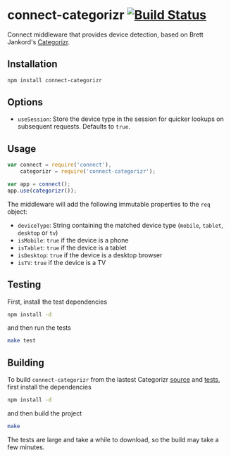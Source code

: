 # connect-categorizr [![Build Status](https://secure.travis-ci.org/davidwood/connect-categorizr.png)](http://travis-ci.org/davidwood/connect-categorizr)

Connect middleware that provides device detection, based on Brett Jankord's [Categorizr](http://www.brettjankord.com/2012/01/16/categorizr-a-modern-device-detection-script). 


## Installation

```bash
npm install connect-categorizr
```

## Options

* `useSession`: Store the device type in the session for quicker lookups on subsequent requests.  Defaults to `true`.

## Usage

```js
var connect = require('connect'),
    categorizr = require('connect-categorizr');

var app = connect();
app.use(categorizr());
```

The middleware will add the following immutable properties to the `req` object:

* `deviceType`: String containing the matched device type (`mobile`, `tablet`, `desktop` or `tv`)
* `isMobile`: `true` if the device is a phone
* `isTablet`: `true` if the device is a tablet
* `isDesktop`: `true` if the device is a desktop browser
* `isTV`: `true` if the device is a TV

## Testing

First, install the test dependencies

```bash
npm install -d
```

and then run the tests

```bash
make test
```

## Building

To build `connect-categorizr` from the lastest Categorizr [source](https://github.com/bjankord/Categorizr) and [tests](http://brettjankord.com/categorizr/categorizr-results.php), first install the dependencies

```bash
npm install -d
```

and then build the project

```bash
make
```

The tests are large and take a while to download, so the build may take a few minutes.
